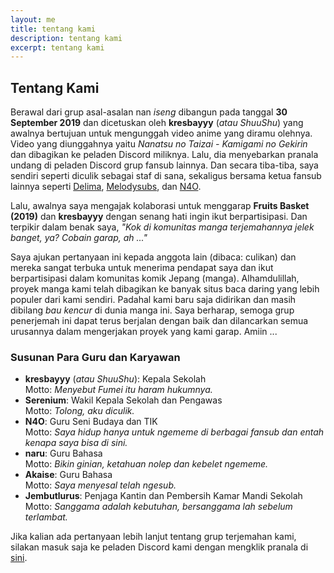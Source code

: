 ```yaml
---
layout: me
title: tentang kami
description: tentang kami
excerpt: tentang kami
---
```


## Tentang Kami

Berawal dari grup asal-asalan nan <i>iseng</i> dibangun pada tanggal <b>30 September 2019</b> dan dicetuskan oleh <b>kresbayyy</b> (<i>atau ShuuShu</i>) yang awalnya bertujuan untuk mengunggah video anime yang diramu olehnya. Video yang diunggahnya yaitu <i>Nanatsu no Taizai - Kamigami no Gekirin</i> dan dibagikan ke peladen Discord miliknya. Lalu, dia menyebarkan pranala undang di peladen Discord grup fansub lainnya. Dan secara tiba-tiba, saya sendiri seperti diculik sebagai staf di sana, sekaligus bersama ketua fansub lainnya seperti <a href="https://delima.fansub.web.id/">Delima</a>, <a href="https://melodysubs.net/">Melodysubs</a>, dan <a href="https://n4o.xyz/">N4O</a>.

Lalu, awalnya saya mengajak kolaborasi untuk menggarap <b>Fruits Basket (2019)</b> dan <b>kresbayyy</b> dengan senang hati ingin ikut berpartisipasi. Dan terpikir dalam benak saya, <i>"Kok di komunitas manga terjemahannya jelek banget, ya? Cobain garap, ah ..."</i>

Saya ajukan pertanyaan ini kepada anggota lain (dibaca: culikan) dan mereka sangat terbuka untuk menerima pendapat saya dan ikut berpartisipasi dalam komunitas komik Jepang (manga). Alhamdulillah, proyek manga kami telah dibagikan ke banyak situs baca daring yang lebih populer dari kami sendiri. Padahal kami baru saja didirikan dan masih dibilang <i>bau kencur</i> di dunia manga ini. Saya berharap, semoga grup penerjemah ini dapat terus berjalan dengan baik dan dilancarkan semua urusannya dalam mengerjakan proyek yang kami garap. Amiin ...

### Susunan Para Guru dan Karyawan
  - <b>kresbayyy</b> (<i>atau ShuuShu</i>): Kepala Sekolah<br/>
    Motto: <i>Menyebut Fumei itu haram hukumnya.</i><br/>
  - <b>Serenium</b>: Wakil Kepala Sekolah dan Pengawas<br/>
    Motto: <i>Tolong, aku diculik.</i><br/>
  - <b>N4O</b>: Guru Seni Budaya dan TIK<br/>
     Motto: <i>Saya hidup hanya untuk ngememe di berbagai fansub dan entah kenapa saya bisa di sini.</i><br/>
  - <b>naru</b>: Guru Bahasa<br/>
    Motto: <i>Bikin ginian, ketahuan nolep dan kebelet ngememe.</i><br/>
  - <b>Akaise</b>: Guru Bahasa<br/>
    Motto: <i>Saya menyesal telah ngesub.</i><br/>
  - <b>Jembutlurus</b>: Penjaga Kantin dan Pembersih Kamar Mandi Sekolah
    Motto: <i>Sanggama adalah kebutuhan, bersanggama lah sebelum terlambat.</i><br/>

Jika kalian ada pertanyaan lebih lanjut tentang grup terjemahan kami, silakan masuk saja ke peladen Discord kami dengan mengklik pranala di <a href="https://discord.gg/syJsXbt">sini</a>.